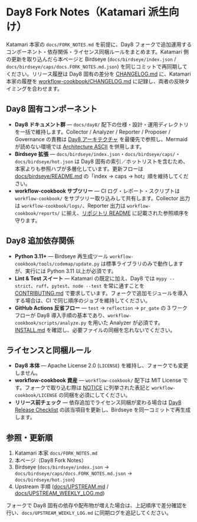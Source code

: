 # Day8 Fork Notes（Katamari 派生向け）

Katamari 本家の `docs/FORK_NOTES.md` を前提に、Day8 フォークで追加運用するコンポーネント・依存関係・ライセンス同梱ルールをまとめます。Katamari 側の更新を取り込んだら本ページと Birdseye (`docs/birdseye/index.json` / `docs/birdseye/caps/docs.FORK_NOTES.md.json`) を同じコミットで再同期してください。リリース履歴は Day8 固有の差分を [CHANGELOG.md](../CHANGELOG.md) に、Katamari 本家の履歴を [workflow-cookbook/CHANGELOG.md](../workflow-cookbook/CHANGELOG.md) に記録し、両者の反映タイミングを合わせます。

## Day8 固有コンポーネント
- **Day8 ドキュメント群** — `docs/day8/` 配下の仕様・設計・運用ディレクトリを一括で維持します。Collector / Analyzer / Reporter / Proposer / Governance の責務は [Day8 アーキテクチャ](day8/design/03_architecture.md) を最優先で参照し、Mermaid が読めない環境では [Architecture ASCII](Architecture_ASCII.md) を併用します。
- **Birdseye 拡張** — `docs/birdseye/index.json`・`docs/birdseye/caps/`・`docs/birdseye/hot.json` は Day8 固有の索引／ホットリストを含むため、本家よりも参照ハブが多層化しています。更新フローは [docs/birdseye/README.md](birdseye/README.md) の「index → caps → hot」順を維持してください。
- **workflow-cookbook サブツリー** — CI ログ・レポート・スクリプトは `workflow-cookbook/` をサブツリー取り込みして共有します。Collector 出力は `workflow-cookbook/logs/`、Reporter 出力は `workflow-cookbook/reports/` に揃え、[リポジトリ README](../README.md) に記載された参照順序を守ります。

## Day8 追加依存関係
- **Python 3.11+** — Birdseye 再生成ツール `workflow-cookbook/tools/codemap/update.py` は標準ライブラリのみで動作しますが、実行には Python 3.11 以上が必須です。
- **Lint & Test スイート** — Katamari の既定に加え、Day8 では `mypy --strict`、`ruff`、`pytest`、`node --test` を常に通すことを [CONTRIBUTING.md](../CONTRIBUTING.md) で要求しています。フォークで追加モジュールを導入する場合は、CI で同じ順序のジョブを維持してください。
- **GitHub Actions 反省フロー** — `test` → `reflection` → `pr_gate` の 3 ワークフローが Day8 導入手順の基本であり、`workflow-cookbook/scripts/analyze.py` を用いた Analyzer が必須です。[INSTALL.md](../INSTALL.md) を確認し、必要ファイルの同梱を忘れないでください。

## ライセンスと同梱ルール
- **Day8 本体** — Apache License 2.0 (`LICENSE`) を維持し、フォークでも変更しません。
- **workflow-cookbook 資産** — `workflow-cookbook/` 配下は MIT License です。フォークで取り込む際は [NOTICE](../NOTICE) に列挙された表記と `workflow-cookbook/LICENSE` の同梱を必須にしてください。
- **リリース前チェック** — 依存追加でライセンス同梱が変わる場合は [Day8 Release Checklist](Release_Checklist.md) の該当項目を更新し、Birdseye を同一コミットで再生成します。

## 参照・更新順
1. Katamari 本家 `docs/FORK_NOTES.md`
2. 本ページ（Day8 Fork Notes）
3. Birdseye (`docs/birdseye/index.json` → `docs/birdseye/caps/docs.FORK_NOTES.md.json` → `docs/birdseye/hot.json`)
4. Upstream 手順 ([docs/UPSTREAM.md](UPSTREAM.md) / [docs/UPSTREAM_WEEKLY_LOG.md](UPSTREAM_WEEKLY_LOG.md))

フォークで Day8 固有の依存や配布物が増えた場合は、上記順序で差分確認を行い、`docs/UPSTREAM_WEEKLY_LOG.md` に同期ログを追記してください。
